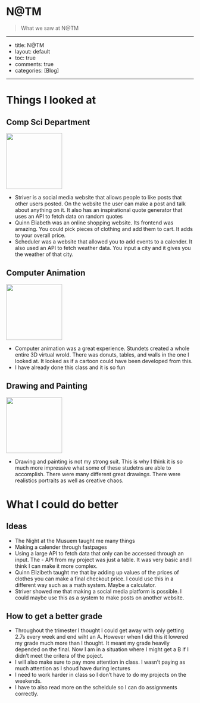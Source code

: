 # N@TM
> What we saw at N@TM

---
- title: N@TM
- layout: default
- toc: true
- comments: true
- categories: [Blog]
---

# Things I looked at

## Comp Sci Department

<img src="https://jakewarren2414.github.io/FirstFastpages/images/LiavProject.png" width="150"></img>

- Striver is a social media website that allows people to like posts that other users posted. On the website the user can make a post and talk about anything on it. It also has an inspirational quote generator that uses an API to fetch data on random quotes
- Quinn Eliabeth was an online shopping website. Its frontend was amazing. You could pick pieces of clothing and add them to cart. It adds to your overall price.
- Scheduler was a website that allowed you to add events to a calender. It also used an API to fetch weather data. You input a city and it gives you the weather of that city.

## Computer Animation

<img src="https://jakewarren2414.github.io/FirstFastpages/images/CompAnimation.png" width="150"></img>

- Computer animation was a great experience. Stundets created a whole entire 3D virtual wrold. There was donuts, tables, and walls in the one I looked at. It looked as if a cartoon could have been developed from this.
- I have already done this class and it is so fun

## Drawing and Painting

<img src="https://jakewarren2414.github.io/FirstFastpages/images/Drawing.png" width="150"></img>

- Drawing and painting is not my strong suit. This is why I think it is so much more impressive what some of these studetns are able to accomplish. There were many different great drawings. There were realistics portraits as well as creative chaos.

# What I could do better

## Ideas
- The Night at the Musuem taught me many things
- Making a calender through fastpages
- Using a large API to fetch data that only can be accessed through an input. The - API from my project was just a table. It was very basic and I think I can make it more complex.
- Quinn Elizibeth taught me that by adding up values of the prices of clothes you can make a final checkout price. I could use this in a different way such as a math system. Maybe a calculator.
- Striver showed me that making a social media platform is possible. I could maybe use this as a system to make posts on another website.

## How to get a better grade
- Throughout the trimester I thought I could get away with only getting 2.7s every week and end wiht an A. However when I did this it lowered my grade much more than I thought. It meant my grade heavily depended on the final. Now I am in a situation where I might get a B if I didn’t meet the critera of the poject.
- I will also make sure to pay more attention in class. I wasn’t paying as much attention as I shoud have during lectures
- I need to work harder in class so I don’t have to do my projects on the weekends.
- I have to also read more on the scheldule so I can do assignments correctly.